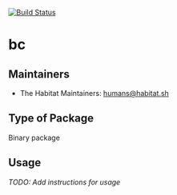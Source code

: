 [![Build Status](https://dev.azure.com/chefcorp-partnerengineering/Chef%20Base%20Plans/_apis/build/status/chef-base-plans.bc?branchName=master)](https://dev.azure.com/chefcorp-partnerengineering/Chef%20Base%20Plans/_build/latest?definitionId=76&branchName=master)

# bc

## Maintainers

* The Habitat Maintainers: <humans@habitat.sh>

## Type of Package

Binary package

## Usage

*TODO: Add instructions for usage*
